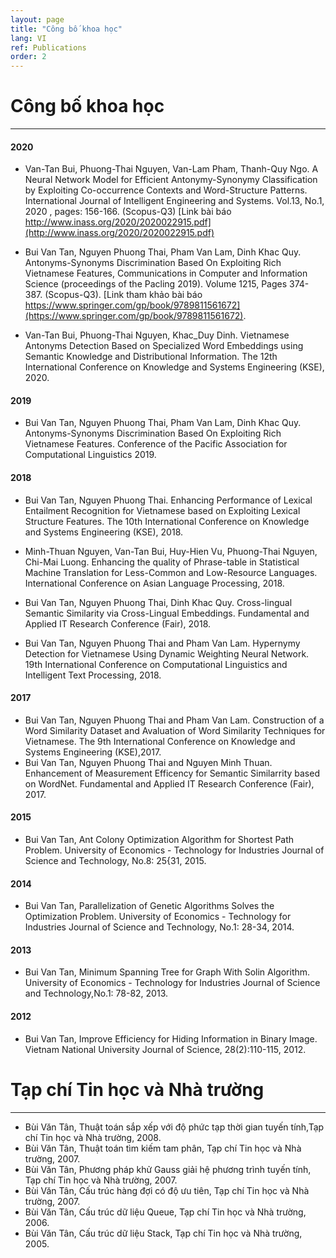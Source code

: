```yaml
---
layout: page
title: "Công bố khoa học"
lang: VI
ref: Publications
order: 2
---
```

# Công bố khoa học
---

#### 2020
* Van-Tan Bui, Phuong-Thai Nguyen, Van-Lam Pham, Thanh-Quy Ngo. A Neural Network Model for Efficient Antonymy-Synonymy Classification by
Exploiting Co-occurrence Contexts and Word-Structure Patterns. International Journal of Intelligent Engineering and Systems. Vol.13, No.1, 2020 , pages: 156-166. (Scopus-Q3) [Link bài báo http://www.inass.org/2020/2020022915.pdf](http://www.inass.org/2020/2020022915.pdf)
* Bui Van Tan, Nguyen Phuong Thai, Pham Van Lam, Dinh Khac Quy. Antonyms-Synonyms Discrimination Based On Exploiting Rich Vietnamese Features, Communications in Computer and Information Science (proceedings of the Pacling 2019). Volume 1215, Pages 374-387. (Scopus-Q3). [Link tham khảo bài báo https://www.springer.com/gp/book/9789811561672](https://www.springer.com/gp/book/9789811561672).

* Van-Tan Bui, Phuong-Thai Nguyen, Khac_Duy Dinh. Vietnamese Antonyms Detection Based on Specialized Word Embeddings using Semantic Knowledge and Distributional Information. The 12th International Conference on Knowledge and Systems Engineering (KSE), 2020.

#### 2019
* Bui Van Tan, Nguyen Phuong Thai, Pham Van Lam, Dinh Khac Quy. Antonyms-Synonyms Discrimination Based On Exploiting Rich Vietnamese Features. Conference of the Pacific Association for Computational Linguistics 2019.

#### 2018
* Bui Van Tan, Nguyen Phuong Thai. Enhancing Performance of Lexical Entailment Recognition for Vietnamese based on Exploiting Lexical Structure Features. The 10th International Conference on Knowledge and Systems Engineering (KSE), 2018.

* Minh-Thuan Nguyen, Van-Tan Bui, Huy-Hien Vu, Phuong-Thai Nguyen, Chi-Mai Luong. Enhancing the quality of Phrase-table in Statistical Machine Translation for Less-Common and Low-Resource Languages. International Conference on Asian Language Processing, 2018.

* Bui Van Tan, Nguyen Phuong Thai, Dinh Khac Quy. Cross-lingual Semantic Similarity via Cross-Lingual Embeddings. Fundamental and Applied IT Research Conference (Fair), 2018.

* Bui Van Tan, Nguyen Phuong Thai and Pham Van Lam. Hypernymy Detection for Vietnamese Using Dynamic Weighting Neural Network. 19th International Conference on Computational Linguistics and Intelligent Text Processing, 2018.

#### 2017
* Bui Van Tan, Nguyen Phuong Thai and Pham Van Lam. Construction of a Word Similarity Dataset and Avaluation of Word Similarity Techniques for Vietnamese. The 9th International Conference on Knowledge and Systems Engineering (KSE),2017.
* Bui Van Tan, Nguyen Phuong Thai and Nguyen Minh Thuan. Enhancement of Measurement Efficency for Semantic Similarrity based on WordNet. Fundamental and Applied IT Research Conference (Fair), 2017.
 
#### 2015
* Bui Van Tan, Ant Colony Optimization Algorithm for Shortest Path Problem. University of Economics - Technology for Industries Journal of Science and Technology, No.8: 25{31, 2015.

#### 2014
* Bui Van Tan, Parallelization of Genetic Algorithms Solves the Optimization Problem. University of Economics - Technology for Industries Journal of Science and Technology, No.1: 28-34, 2014.

#### 2013
* Bui Van Tan, Minimum Spanning Tree for Graph With Solin Algorithm. University of Economics - Technology for Industries Journal of Science and Technology,No.1: 78-82, 2013.

#### 2012
* Bui Van Tan, Improve Efficiency for Hiding Information in Binary Image. Vietnam National University Journal of Science, 28(2):110-115, 2012.

# Tạp chí Tin học và Nhà trường
---
* Bùi Văn Tân, Thuật toán sắp xếp với độ phức tạp thời gian tuyến tính,Tạp chí Tin học và Nhà trường, 2008.
* Bùi Văn Tân, Thuật toán tìm kiếm tam phân, Tạp chí Tin học và Nhà trường, 2007.
* Bùi Văn Tân, Phương pháp khử Gauss giải hệ phương trình tuyến tính, Tạp chí Tin học và Nhà trường, 2007.
* Bùi Văn Tân, Cấu trúc hàng đợi có độ ưu tiên, Tạp chí Tin học và Nhà trường, 2007.
* Bùi Văn Tân, Cấu trúc dữ liệu Queue, Tạp chí Tin học và Nhà trường, 2006.
* Bùi Văn Tân, Cấu trúc dữ liệu Stack, Tạp chí Tin học và Nhà trường, 2005.


